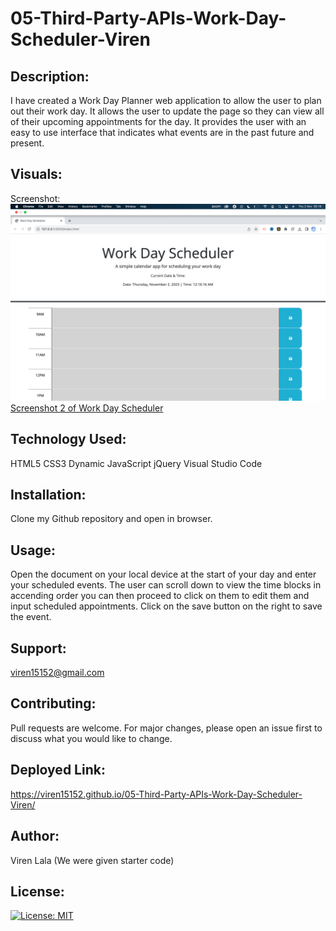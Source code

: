 # 05-Third-Party-APIs-Work-Day-Scheduler-Viren

## Description:
I have created a Work Day Planner web application to allow the user to plan out their work day. It allows the user to update the page so they can view all of their upcoming appointments for the day. It provides the user with an easy to use interface that indicates what events are in the past future and present.

## Visuals:
Screenshot: ![Screenshot of Work Day Scheduler](<Screenshot 2023-11-02 at 00.16.17.png>) [Screenshot 2 of Work Day Scheduler](<Screenshot 2023-11-02 at 00.23.41.png>)

## Technology Used:
HTML5
CSS3
Dynamic JavaScript
jQuery
Visual Studio Code

## Installation: 
Clone my Github repository and open in browser.

## Usage:

Open the document on your local device at the start of your day and enter your scheduled events.
The user can scroll down to view the time blocks in accending order you can then proceed to click on them to edit them and input scheduled appointments.
Click on the save button on the right to save the event.

## Support:
viren15152@gmail.com

## Contributing:
Pull requests are welcome. For major changes, please open an issue first
to discuss what you would like to change.

## Deployed Link:
https://viren15152.github.io/05-Third-Party-APIs-Work-Day-Scheduler-Viren/



## Author:
Viren Lala (We were given starter code)

## License:
[![License: MIT](https://img.shields.io/badge/License-MIT-yellow.svg)](https://opensource.org/licenses/MIT)








